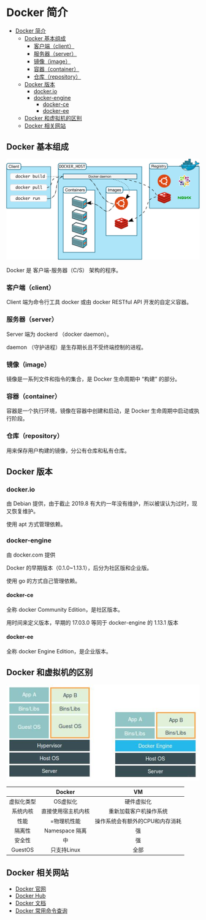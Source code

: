 # Docker 简介

- [Docker 简介](#docker-简介)
  - [Docker 基本组成](#docker-基本组成)
    - [客户端（client）](#客户端client)
    - [服务器（server）](#服务器server)
    - [镜像（image）](#镜像image)
    - [容器（container）](#容器container)
    - [仓库（repository）](#仓库repository)
  - [Docker 版本](#docker-版本)
    - [docker.io](#dockerio)
    - [docker-engine](#docker-engine)
      - [docker-ce](#docker-ce)
      - [docker-ee](#docker-ee)
  - [Docker 和虚拟机的区别](#docker-和虚拟机的区别)
  - [Docker 相关网站](#docker-相关网站)

## Docker 基本组成

![Docker架构](images/architecture.svg)

Docker 是 客户端-服务器（C/S） 架构的程序。

### 客户端（client）

Client 端为命令行工具 docker 或由 docker RESTful API 开发的自定义容器。

### 服务器（server）

Server 端为 dockerd （docker daemon）。

daemon （守护进程）是生存期长且不受终端控制的进程。

### 镜像（image）

镜像是一系列文件和指令的集合，是 Docker 生命周期中 “构建” 的部分。

### 容器（container）

容器是一个执行环境，镜像在容器中创建和启动，是 Docker 生命周期中启动或执行阶段。

### 仓库（repository）

用来保存用户构建的镜像，分公有仓库和私有仓库。

## Docker 版本

### docker.io

由 Debian 提供，由于截止 2019.8 有大约一年没有维护，所以被误认为过时，现又恢复维护。

使用 apt 方式管理依赖。

### docker-engine

由 docker.com 提供

Docker 的早期版本（0.1.0~1.13.1），后分为社区版和企业版。

使用 go 的方式自己管理依赖。

#### docker-ce

全称 docker Community Edition，是社区版本。

用时间来定义版本，早期的 17.03.0 等同于 docker-engine 的 1.13.1 版本

#### docker-ee

全称 docker Engine Edition，是企业版本。

## Docker 和虚拟机的区别

![Docker&VM](./images/docker&vm.jpg)

||Docker|VM|
|:-:|:-:|:-:|
|虚拟化类型|OS虚拟化|硬件虚拟化|
|系统内核|直接使用宿主机内核|重新加载客户机操作系统|
|性能|=物理机性能|操作系统会有额外的CPU和内存消耗|
|隔离性|Namespace 隔离|强|
|安全性|中|强|
|GuestOS|只支持Linux|全部|

## Docker 相关网站

- [Docker 官网](https://www.docker.com/)
- [Docker Hub](https://hub.docker.com/)
- [Docker 文档](https://docs.docker.com/)
- [Docker 常用命令查询](https://docs.docker.com/reference/)